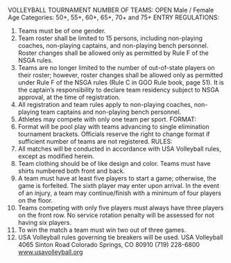 VOLLEYBALL TOURNAMENT
NUMBER OF TEAMS: OPEN
Male / Female
Age Categories: 50+, 55+, 60+, 65+, 70+ and 75+
ENTRY REGULATIONS:
1. Teams must be of one gender.
2. Team roster shall be limited to 15 persons, including non-playing coaches, non-playing captains, and non-playing
bench personnel. Roster changes shall be allowed only as permitted by Rule F of the NSGA rules.
3. Teams are no longer limited to the number of out-of-state players on their roster; however, roster changes shall be
allowed only as permitted under Rule F of the NSGA rules (Rule C in GGO Rule book, page 51). It is the captain’s
responsibility to declare team residency subject to NSGA approval, at the time of registration.
4. All registration and team rules apply to non-playing coaches, non-playing team captains and non-playing bench
personnel.
5. Athletes may compete with only one team per sport.
FORMAT:
1. Format will be pool play with teams advancing to single elimination tournament brackets. Officials reserve the right to
change format if sufficient number of teams are not registered.
RULES:
1. All matches will be conducted in accordance with USA Volleyball rules, except as modified herein.
2. Team clothing should be of like design and color. Teams must have shirts numbered both front and back.
3. A team must have at least five players to start a game; otherwise, the game is forfeited. The sixth player may enter
upon arrival. In the event of an injury, a team may continue/finish with a minimum of four players on the floor.
4. Teams competing with only five players must always have three players on the front row. No service rotation penalty
will be assessed for not having six players.
5. To win the match a team must win two out of three games.
6. USA Volleyball rules governing tie breakers will be used.
USA Volleyball
4065 Sinton Road
Colorado Springs, CO 80910
(719) 228-6800
www.usavolleyball.org
